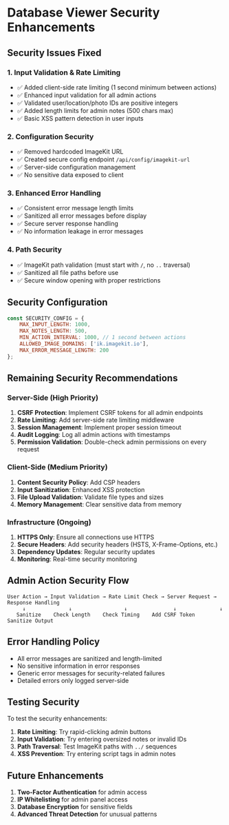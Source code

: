 # Database Viewer Security Enhancements

## Security Issues Fixed

### 1. **Input Validation & Rate Limiting**
- ✅ Added client-side rate limiting (1 second minimum between actions)
- ✅ Enhanced input validation for all admin actions
- ✅ Validated user/location/photo IDs are positive integers
- ✅ Added length limits for admin notes (500 chars max)
- ✅ Basic XSS pattern detection in user inputs

### 2. **Configuration Security**
- ✅ Removed hardcoded ImageKit URL
- ✅ Created secure config endpoint `/api/config/imagekit-url`
- ✅ Server-side configuration management
- ✅ No sensitive data exposed to client

### 3. **Enhanced Error Handling**
- ✅ Consistent error message length limits
- ✅ Sanitized all error messages before display
- ✅ Secure server response handling
- ✅ No information leakage in error messages

### 4. **Path Security**
- ✅ ImageKit path validation (must start with `/`, no `..` traversal)
- ✅ Sanitized all file paths before use
- ✅ Secure window opening with proper restrictions

## Security Configuration

```javascript
const SECURITY_CONFIG = {
    MAX_INPUT_LENGTH: 1000,
    MAX_NOTES_LENGTH: 500,
    MIN_ACTION_INTERVAL: 1000, // 1 second between actions
    ALLOWED_IMAGE_DOMAINS: ['ik.imagekit.io'],
    MAX_ERROR_MESSAGE_LENGTH: 200
};
```

## Remaining Security Recommendations

### Server-Side (High Priority)
1. **CSRF Protection**: Implement CSRF tokens for all admin endpoints
2. **Rate Limiting**: Add server-side rate limiting middleware
3. **Session Management**: Implement proper session timeout
4. **Audit Logging**: Log all admin actions with timestamps
5. **Permission Validation**: Double-check admin permissions on every request

### Client-Side (Medium Priority)
1. **Content Security Policy**: Add CSP headers
2. **Input Sanitization**: Enhanced XSS protection
3. **File Upload Validation**: Validate file types and sizes
4. **Memory Management**: Clear sensitive data from memory

### Infrastructure (Ongoing)
1. **HTTPS Only**: Ensure all connections use HTTPS
2. **Secure Headers**: Add security headers (HSTS, X-Frame-Options, etc.)
3. **Dependency Updates**: Regular security updates
4. **Monitoring**: Real-time security monitoring

## Admin Action Security Flow

```
User Action → Input Validation → Rate Limit Check → Server Request → Response Handling
     ↓              ↓                 ↓               ↓              ↓
   Sanitize    Check Length    Check Timing    Add CSRF Token   Sanitize Output
```

## Error Handling Policy

- All error messages are sanitized and length-limited
- No sensitive information in error responses
- Generic error messages for security-related failures
- Detailed errors only logged server-side

## Testing Security

To test the security enhancements:

1. **Rate Limiting**: Try rapid-clicking admin buttons
2. **Input Validation**: Try entering oversized notes or invalid IDs
3. **Path Traversal**: Test ImageKit paths with `../` sequences
4. **XSS Prevention**: Try entering script tags in admin notes

## Future Enhancements

1. **Two-Factor Authentication** for admin access
2. **IP Whitelisting** for admin panel access
3. **Database Encryption** for sensitive fields
4. **Advanced Threat Detection** for unusual patterns
